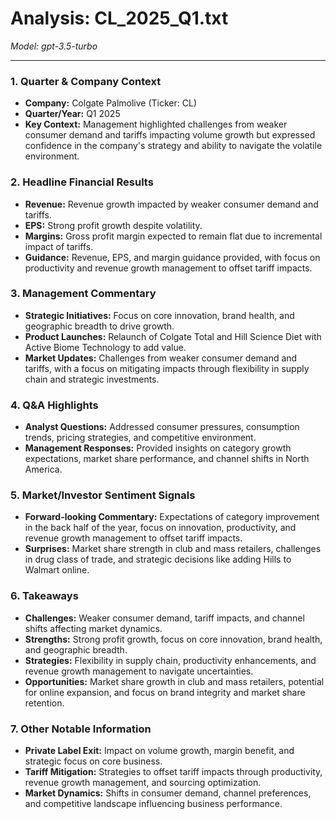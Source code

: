 # Analysis: CL_2025_Q1.txt

*Model: gpt-3.5-turbo*

---

### 1. Quarter & Company Context
- **Company:** Colgate Palmolive (Ticker: CL)
- **Quarter/Year:** Q1 2025
- **Key Context:** Management highlighted challenges from weaker consumer demand and tariffs impacting volume growth but expressed confidence in the company's strategy and ability to navigate the volatile environment.

### 2. Headline Financial Results
- **Revenue:** Revenue growth impacted by weaker consumer demand and tariffs.
- **EPS:** Strong profit growth despite volatility.
- **Margins:** Gross profit margin expected to remain flat due to incremental impact of tariffs.
- **Guidance:** Revenue, EPS, and margin guidance provided, with focus on productivity and revenue growth management to offset tariff impacts.

### 3. Management Commentary
- **Strategic Initiatives:** Focus on core innovation, brand health, and geographic breadth to drive growth.
- **Product Launches:** Relaunch of Colgate Total and Hill Science Diet with Active Biome Technology to add value.
- **Market Updates:** Challenges from weaker consumer demand and tariffs, with a focus on mitigating impacts through flexibility in supply chain and strategic investments.

### 4. Q&A Highlights
- **Analyst Questions:** Addressed consumer pressures, consumption trends, pricing strategies, and competitive environment.
- **Management Responses:** Provided insights on category growth expectations, market share performance, and channel shifts in North America.

### 5. Market/Investor Sentiment Signals
- **Forward-looking Commentary:** Expectations of category improvement in the back half of the year, focus on innovation, productivity, and revenue growth management to offset tariff impacts.
- **Surprises:** Market share strength in club and mass retailers, challenges in drug class of trade, and strategic decisions like adding Hills to Walmart online.

### 6. Takeaways
- **Challenges:** Weaker consumer demand, tariff impacts, and channel shifts affecting market dynamics.
- **Strengths:** Strong profit growth, focus on core innovation, brand health, and geographic breadth.
- **Strategies:** Flexibility in supply chain, productivity enhancements, and revenue growth management to navigate uncertainties.
- **Opportunities:** Market share growth in club and mass retailers, potential for online expansion, and focus on brand integrity and market share retention.

### 7. Other Notable Information
- **Private Label Exit:** Impact on volume growth, margin benefit, and strategic focus on core business.
- **Tariff Mitigation:** Strategies to offset tariff impacts through productivity, revenue growth management, and sourcing optimization.
- **Market Dynamics:** Shifts in consumer demand, channel preferences, and competitive landscape influencing business performance.